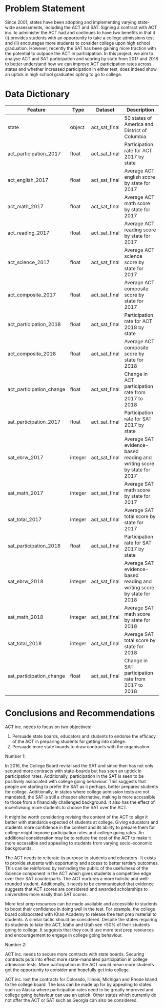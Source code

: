 # Problem Statement

Since 2001, states have been adopting and implementing varying state-wide assessments, including the ACT and SAT. Signing a contract with ACT inc. to administer the ACT had and continues to have two benefits in that it (i) provides students with an opportunity to take a college admissions test and (ii) encourages more students to consider college upon high school graduation. However, recently the SAT has been gaining more traction with the potential to outpace the ACT in participation. In this project, we aim to analyse ACT and SAT participation and scoring by state from 2017 and 2018 to better understand how we can improve ACT participation rates across states and whether increased participation in either test, does indeed show an uptick in high school graduates opting to go to college.

# Data Dictionary

|Feature|Type|Dataset|Description|
|---|---|---|---|
|state|object|act_sat_final|50 states of America and District of Columbia|
|act_participation_2017|float|act_sat_final|Participation rate for ACT 2017 by state|
|act_english_2017|float|act_sat_final|Average ACT english score by state for 2017|
|act_math_2017|float|act_sat_final|Average ACT math score by state for 2017|
|act_reading_2017|float|act_sat_final|Average ACT reading score by state for 2017|
|act_science_2017|float|act_sat_final|Average ACT science score by state for 2017|
|act_composite_2017|float|act_sat_final|Average ACT composite score by state for 2017|
|act_participation_2018|float|act_sat_final|Participation rate for ACT 2018 by state|
|act_composite_2018|float|act_sat_final|Average ACT composite score by state for 2018|
|act_participation_change|float|act_sat_final|Change in ACT participation rate from 2017 to 2018|
|sat_participation_2017|float|act_sat_final|Participation rate for SAT 2017 by state|
|sat_ebrw_2017|integer|act_sat_final|Average SAT evidence-based reading and writing score by state for 2017|
|sat_math_2017|integer|act_sat_final|Average SAT math score by state for 2017|
|sat_total_2017|integer|act_sat_final|Average SAT total score by state for 2017|
|sat_participation_2018|float|act_sat_final|Participation rate for SAT 2017 by state|
|sat_ebrw_2018|integer|act_sat_final|Average SAT evidence-based reading and writing score by state for 2018|
|sat_math_2018|integer|act_sat_final|Average SAT math score by state for 2018|
|sat_total_2018|integer|act_sat_final|Average SAT total score by state for 2018|
|sat_participation_change|float|act_sat_final|Change in SAT participation rate from 2017 to 2018|

# Conclusions and Recommendations

ACT inc. needs to focus on two objectives:
1) Persuade state boards, educators and students to endorse the efficacy of the ACT in preparing students for getting into college.
2) Persuade more state boards to draw contracts with the organisation.

Number 1: 

In 2016, the College Board revitalised the SAT and since then has not only secured more contracts with state-boards but has seen an uptick in participation rates. Additionally, participation in the SAT is seen to be positively associated with college going behaviour. This suggests that people are starting to prefer the SAT as it perhaps, better prepares students for college. Additionally, in states where college admission tests are not mandated, the SAT is still a cheaper alternative, making is more accessible to those from a financially challenged background. It also has the effect of incentivising more students to choose the SAT over the ACT.

It might be worth considering revising the content of the ACT to align it better with standards expected of students at college. Giving educators and students more confidence in the content and its ability to prepare them for college might improve participation rates and college going rates. An additional consideration may be to reduce the cost of the ACT to make it more accessible and appealing to students from varying socio-economic backgrounds.

The ACT needs to reiterate its purpose to students and educators- It exists to provide students with opportunity and access to better tertiary outcomes. This can be reinforced by reminding the public of the usefulness of the Science component in the ACT which gives students a competitive edge over their SAT counterparts. The ACT nurtures a more holistic and well-rounded student. Additionally, it needs to be communicated that evidence suggests that ACT scores are considered and awarded scholarships to universities more easily than SAT scores.

More test prep resources can be made available and accessible to students to boost their confidence in doing well in the test. For example, the college board collaborated with Khan Academy to release free test prep material to students. A similar tactic should be considered.
Despite the states requiring its students to take the ACT, Idaho and Utah see <50% of their students going to college. It suggests that they could use more test prep resources and encouragement to engage in college going behaviour.

Number 2: 

ACT inc. needs to secure more contracts with state boards. Securing contracts puts into effect more state-mandated participation in college admission tests. More participation in the ACT would mean more students get the opportunity to consider and hopefully get into college.


ACT inc. lost the contracts for Colorado, Illinois, Michigan and Rhode Island to the college board. The loss can be made up for by appealing to states such as Alaska where participation rates need to be greatly improved and college going behaviour can use an uptick. Other states which currently do not offer the ACT or SAT such as Georgia can also be considered.
